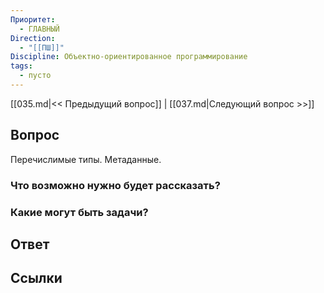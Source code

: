 ```yaml
---
Приоритет:
  - ГЛАВНЫЙ
Direction:
  - "[[ПШ]]" 
Discipline: Объектно-ориентированное программирование 
tags:
  - пусто
---
```

[[035.md|<< Предыдущий вопрос]] | [[037.md|Следующий вопрос >>]]
## Вопрос

Перечислимые типы. Метаданные.

### Что возможно нужно будет рассказать?

### Какие могут быть задачи?

## Ответ

## Ссылки
